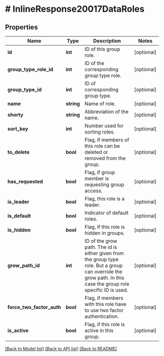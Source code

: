 # # InlineResponse20017DataRoles

## Properties

Name | Type | Description | Notes
------------ | ------------- | ------------- | -------------
**id** | **int** | ID of this group role. | [optional]
**group_type_role_id** | **int** | ID of the corresponding group type role. | [optional]
**group_type_id** | **int** | ID of corresponding group type. | [optional]
**name** | **string** | Name of role. | [optional]
**shorty** | **string** | Abbreviation of the name. | [optional]
**sort_key** | **int** | Number used for sorting roles. | [optional]
**to_delete** | **bool** | Flag, if members of this role can be deleted or removed from the group. | [optional]
**has_requested** | **bool** | Flag, if group member is requesting group access. | [optional]
**is_leader** | **bool** | Flag, this role is a leader. | [optional]
**is_default** | **bool** | Indicator of default roles. | [optional]
**is_hidden** | **bool** | Flag, if this role is hidden in groups. | [optional]
**grow_path_id** | **int** | ID of the grow path. The id is either given from the group type role. But a group can override the grow path. In this case the group role specific ID is used. | [optional]
**force_two_factor_auth** | **bool** | Flag, if members with this role have to use two factor authentication. | [optional]
**is_active** | **bool** | Flag, if this role is active in this group. | [optional]

[[Back to Model list]](../../README.md#models) [[Back to API list]](../../README.md#endpoints) [[Back to README]](../../README.md)
